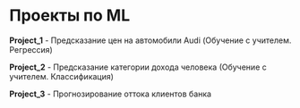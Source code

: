 # Проекты по ML
**Project_1** - Предсказание цен на автомобили Audi (Обучение с учителем. Регрессия)

**Project_2** - Предсказание категории дохода человека (Обучение с учителем. Классификация)

**Project_3** - Прогнозирование оттока клиентов банка
